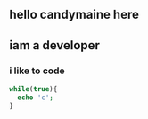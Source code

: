 ## hello candymaine here
## iam a developer
### i like to code 
```php
while(true){
  echo 'c';
}
```
